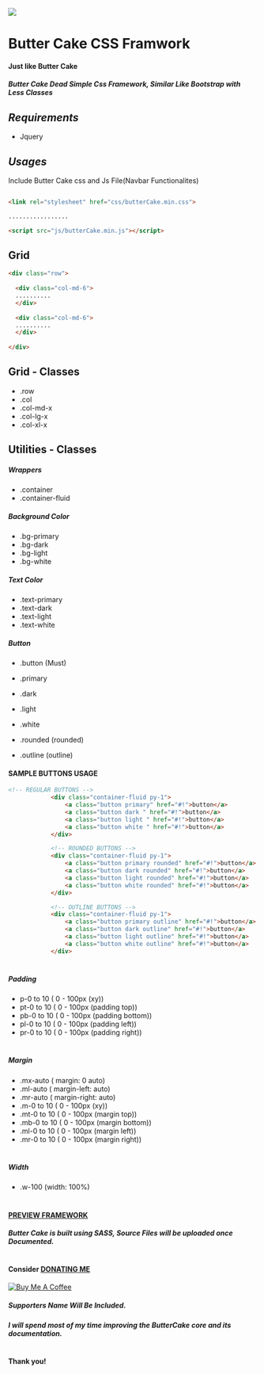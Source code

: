 ![](https://sites.himasrafeek.com/butterCake/Hero-1.jpeg)

Butter Cake CSS Framwork
========================

#### Just like Butter Cake

##### _Butter Cake Dead Simple Css Framework, Similar Like Bootstrap with Less Classes_


## _Requirements_
  - Jquery



## _Usages_


Include Butter Cake css and Js File(Navbar Functionalites)
```html

<link rel="stylesheet" href="css/butterCake.min.css">

.................

<script src="js/butterCake.min.js"></script>
```


## Grid
```html
<div class="row"> 
  
  <div class="col-md-6">
  ..........
  </div>
  
  <div class="col-md-6">
  ..........
  </div>
  
</div>

```

## Grid - Classes
- .row
- .col
- .col-md-x
- .col-lg-x
- .col-xl-x

## Utilities - Classes

##### Wrappers
- .container
- .container-fluid

##### Background Color
- .bg-primary
- .bg-dark
- .bg-light
- .bg-white


##### Text Color
- .text-primary
- .text-dark
- .text-light
- .text-white


##### Button
- .button (Must)
- .primary
- .dark
- .light
- .white

- .rounded (rounded)
- .outline (outline)

#### SAMPLE BUTTONS USAGE
```html
<!-- REGULAR BUTTONS -->
            <div class="container-fluid py-1">
                <a class="button primary" href="#!">button</a>
                <a class="button dark " href="#!">button</a>
                <a class="button light " href="#!">button</a>
                <a class="button white " href="#!">button</a>
            </div>

            <!-- ROUNDED BUTTONS -->
            <div class="container-fluid py-1">
                <a class="button primary rounded" href="#!">button</a>
                <a class="button dark rounded" href="#!">button</a>
                <a class="button light rounded" href="#!">button</a>
                <a class="button white rounded" href="#!">button</a>
            </div>

            <!-- OUTLINE BUTTONS -->
            <div class="container-fluid py-1">
                <a class="button primary outline" href="#!">button</a>
                <a class="button dark outline" href="#!">button</a>
                <a class="button light outline" href="#!">button</a>
                <a class="button white outline" href="#!">button</a>
            </div>
```


#
##### Padding
- p-0 to 10    ( 0 - 100px (xy))
- pt-0 to 10   ( 0 - 100px (padding top))
- pb-0 to 10   ( 0 - 100px (padding bottom))
- pl-0 to 10   ( 0 - 100px (padding left))
- pr-0 to 10   ( 0 - 100px (padding right))

#
##### Margin
- .mx-auto     ( margin: 0 auto)
- .ml-auto     ( margin-left: auto)
- .mr-auto     ( margin-right: auto)
- .m-0 to 10   ( 0 - 100px (xy))
- .mt-0 to 10  ( 0 - 100px (margin top))
- .mb-0 to 10  ( 0 - 100px (margin bottom))
- .ml-0 to 10  ( 0 - 100px (margin left))
- .mr-0 to 10  ( 0 - 100px (margin right))

#
##### Width
- .w-100 (width: 100%)


#
####  [PREVIEW FRAMEWORK](http://bit.ly/butterCakePreview)
##### Butter Cake is built using SASS, Source Files will be uploaded once Documented.

#
#### Consider  [DONATING ME](http://bit.ly/butterCake)
[![Buy Me A Coffee](https://www.buymeacoffee.com/assets/img/custom_images/orange_img.png)](https://www.buymeacoffee.com/himasrafeek)
##### Supporters Name Will Be Included.

##### I will spend most of my time improving the ButterCake core and its documentation.

#
**Thank you!**
